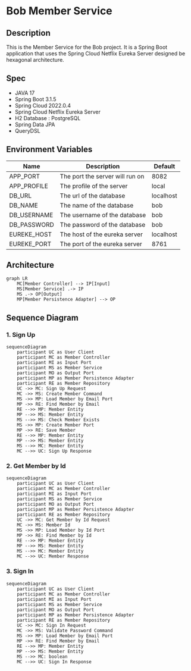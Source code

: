 # Bob Member Service

## Description

This is the Member Service for the Bob project. It is a Spring Boot application that uses the Spring Cloud Netflix
Eureka
Server designed be hexagonal architecture.

## Spec

- JAVA 17
- Spring Boot 3.1.5
- Spring Cloud 2022.0.4
- Spring Cloud Netflix Eureka Server
- H2 Database : PostgreSQL
- Spring Data JPA
- QueryDSL

## Environment Variables

| Name        | Description                     | Default   |
|-------------|---------------------------------|-----------|
| APP_PORT    | The port the server will run on | 8082      |
| APP_PROFILE | The profile of the server       | local     |
| DB_URL      | The url of the database         | localhost |
| DB_NAME     | The name of the database        | bob       |
| DB_USERNAME | The username of the database    | bob       |
| DB_PASSWORD | The password of the database    | bob       |
| EUREKE_HOST | The host of the eureka server   | localhost |
| EUREKE_PORT | The port of the eureka server   | 8761      |

## Architecture

```mermaid
graph LR
    MC[Member Controller] --> IP[Input]
    MS[Member Service] .-> IP
    MS .-> OP[Output]
    MP[Member Persistence Adapter] --> OP
```

## Sequence Diagram

### 1. Sign Up

```mermaid
sequenceDiagram
    participant UC as User Client
    participant MC as Member Controller
    participant MI as Input Port
    participant MS as Member Service
    participant MO as Output Port
    participant MP as Member Persistence Adapter
    participant RE as Member Repository
    UC ->> MC: Sign Up Request
    MC ->> MS: Create Member Command
    MS ->> MP: Load Member by Email Port
    MP ->> RE: Find Member by Email
    RE -->> MP: Member Entity
    MP -->> MS: Member Entity
    MS -->> MS: Check Member Exists
    MS ->> MP: Create Member Port
    MP ->> RE: Save Member
    RE -->> MP: Member Entity
    MP -->> MS: Member Entity
    MS -->> MC: Member Entity
    MC -->> UC: Sign Up Response
```

### 2. Get Member by Id

```mermaid
sequenceDiagram
    participant UC as User Client
    participant MC as Member Controller
    participant MI as Input Port
    participant MS as Member Service
    participant MO as Output Port
    participant MP as Member Persistence Adapter
    participant RE as Member Repository
    UC ->> MC: Get Member by Id Request
    MC ->> MS: Member Id
    MS ->> MP: Load Member by Id Port
    MP ->> RE: Find Member by Id
    RE -->> MP: Member Entity
    MP -->> MS: Member Entity
    MS -->> MC: Member Entity
    MC -->> UC: Member Response
```

### 3. Sign In

```mermaid
sequenceDiagram
    participant UC as User Client
    participant MC as Member Controller
    participant MI as Input Port
    participant MS as Member Service
    participant MO as Output Port
    participant MP as Member Persistence Adapter
    participant RE as Member Repository
    UC ->> MC: Sign In Request
    MC ->> MS: Validate Password Command
    MS ->> MP: Load Member by Email Port
    MP ->> RE: Find Member by Email
    RE -->> MP: Member Entity
    MP -->> MS: Member Entity
    MS -->> MC: boolean
    MC -->> UC: Sign In Response
```
